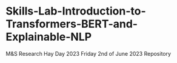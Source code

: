 # Skills-Lab-Introduction-to-Transformers-BERT-and-Explainable-NLP
M&amp;S Research Hay Day 2023 Friday 2nd of June 2023 Repository
